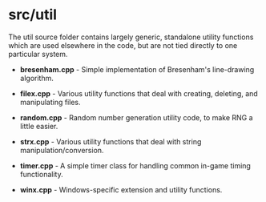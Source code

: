 # src/util

The util source folder contains largely generic, standalone utility functions which are used elsewhere in the code, but are not tied directly to one particular
system.

* **bresenham.cpp** - Simple implementation of Bresenham's line-drawing algorithm.

* **filex.cpp** - Various utility functions that deal with creating, deleting, and manipulating files.

* **random.cpp** - Random number generation utility code, to make RNG a little easier.

* **strx.cpp** - Various utility functions that deal with string manipulation/conversion.

* **timer.cpp** - A simple timer class for handling common in-game timing functionality.

* **winx.cpp** - Windows-specific extension and utility functions.
